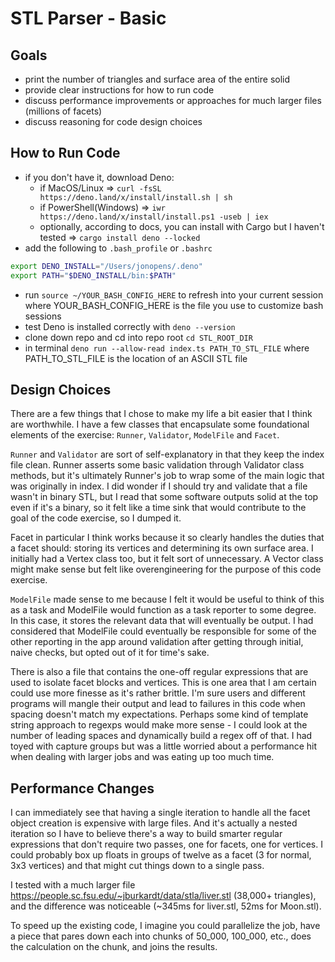 # STL Parser - Basic

## Goals
- print the number of triangles and surface area of the entire solid
- provide clear instructions for how to run code
- discuss performance improvements or approaches for much larger files (millions of facets)
- discuss reasoning for code design choices

## How to Run Code
- if you don't have it, download Deno: 
  - if MacOS/Linux => `curl -fsSL https://deno.land/x/install/install.sh | sh`
  - if PowerShell(Windows) => `iwr https://deno.land/x/install/install.ps1 -useb | iex`
  - optionally, according to docs, you can install with Cargo but I haven't tested => `cargo install deno --locked`
- add the following to `.bash_profile` or `.bashrc`
```bash
export DENO_INSTALL="/Users/jonopens/.deno"
export PATH="$DENO_INSTALL/bin:$PATH"
```
- run `source ~/YOUR_BASH_CONFIG_HERE` to refresh into your current session where YOUR_BASH_CONFIG_HERE is the file you use to customize bash sessions
- test Deno is installed correctly with `deno --version`
- clone down repo and cd into repo root `cd STL_ROOT_DIR`
- in terminal `deno run --allow-read index.ts PATH_TO_STL_FILE` where PATH_TO_STL_FILE is the location of an ASCII STL file

## Design Choices

There are a few things that I chose to make my life a bit easier that I think are worthwhile. I have a few classes that encapsulate some foundational elements of the exercise: `Runner`, `Validator`, `ModelFile` and `Facet`. 

`Runner` and `Validator` are sort of self-explanatory in that they keep the index file clean. Runner asserts some basic validation through Validator class methods, but it's ultimately Runner's job to wrap some of the main logic that was originally in index. I did wonder if I should try and validate that a file wasn't in binary STL, but I read that some software outputs solid at the top even if it's a binary, so it felt like a time sink that would contribute to the goal of the code exercise, so I dumped it.

Facet in particular I think works because it so clearly handles the duties that a facet should: storing its vertices and determining its own surface area. I initially had a Vertex class too, but it felt sort of unnecessary. A Vector class might make sense but felt like overengineering for the purpose of this code exercise.

`ModelFile` made sense to me because I felt it would be useful to think of this as a task and ModelFile would function as a task reporter to some degree. In this case, it stores the relevant data that will eventually be output. I had considered that ModelFile could eventually be responsible for some of the other reporting in the app around validation after getting through initial, naive checks, but opted out of it for time's sake.

There is also a file that contains the one-off regular expressions that are used to isolate facet blocks and vertices. This is one area that I am certain could use more finesse as it's rather brittle. I'm sure users and different programs will mangle their output and lead to failures in this code when spacing doesn't match my expectations. Perhaps some kind of template string approach to regexps would make more sense - I could look at the number of leading spaces and dynamically build a regex off of that. I had toyed with capture groups but was a little worried about a performance hit when dealing with larger jobs and was eating up too much time.

## Performance Changes

I can immediately see that having a single iteration to handle all the facet object creation is expensive with large files. And it's actually a nested iteration so I have to believe there's a way to build smarter regular expressions that don't require two passes, one for facets, one for vertices. I could probably box up floats in groups of twelve as a facet (3 for normal, 3x3 vertices) and that might cut things down to a single pass.

I tested with a much larger file https://people.sc.fsu.edu/~jburkardt/data/stla/liver.stl (38,000+ triangles), and the difference was noticeable (~345ms for liver.stl, 52ms for Moon.stl).

To speed up the existing code, I imagine you could parallelize the job, have a piece that pares down each into chunks of 50_000, 100_000, etc., does the calculation on the chunk, and joins the results.